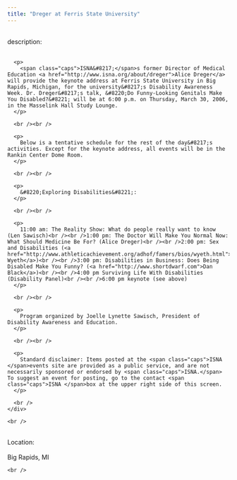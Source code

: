 ```yaml
---
title: "Dreger at Ferris State University"
---
```


<div class="flexinode-body flexinode-2">
  <div class="flexinode-textarea-1">
    <div class="form-item">
      <br /> <label>description:</label><br /><br /> 
      
      <p>
        <span class="caps">ISNA&#8217;</span>s former Director of Medical Education <a href="http://www.isna.org/about/dreger">Alice Dreger</a> will provide the keynote address at Ferris State University in Big Rapids, Michigan, for the university&#8217;s Disability Awareness Week. Dr. Dreger&#8217;s talk, &#8220;Do Funny-Looking Genitals Make You Disabled?&#8221; will be at 6:00 p.m. on Thursday, March 30, 2006, in the Masselink Hall Study Lounge.
      </p>
      
      <br /><br />
      
      <p>
        Below is a tentative schedule for the rest of the day&#8217;s activities. Except for the keynote address, all events will be in the Rankin Center Dome Room.
      </p>
      
      <br /><br />
      
      <p>
        &#8220;Exploring Disabilities&#8221;:
      </p>
      
      <br /><br />
      
      <p>
        11:00 am: The Reality Show: What do people really want to know (Len Sawisch)<br /><br />1:00 pm: The Doctor Will Make You Normal Now: What Should Medicine Be For? (Alice Dreger)<br /><br />2:00 pm: Sex and Disabilities (<a href="http://www.athleticachievement.org/adhof/famers/bios/wyeth.html">Duncan Wyeth</a>)<br /><br />3:00 pm: Disabilities in Business: Does Being Disabled Make You Funny? (<a href="http://www.shortdwarf.com">Dan Black</a>)<br /><br />4:00 pm Surviving Life With Disabilities (Disability Panel)<br /><br />6:00 pm keynote (see above)
      </p>
      
      <br /><br />
      
      <p>
        Program organized by Joelle Lynette Sawisch, President of Disability Awareness and Education.
      </p>
      
      <br /><br />
      
      <p>
        Standard disclaimer: Items posted at the <span class="caps">ISNA </span>events site are provided as a public service, and are not necessarily sponsored or endorsed by <span class="caps">ISNA.</span> To suggest an event for posting, go to the contact <span class="caps">ISNA </span>box at the upper right side of this screen.
      </p>
      
      <br />
    </div>
    
    <br />
  </div>
  
  <div class="flexinode-textfield-2">
    <div class="form-item">
      <br /> <label>Location:</label><br /><br /> Big Rapids, MI<br />
    </div>
    
    <br />
  </div>
</div>